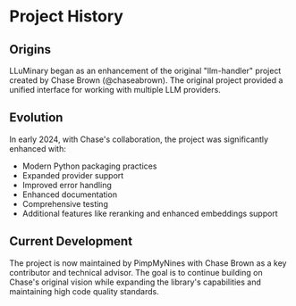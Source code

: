 # Project History

## Origins
LLuMinary began as an enhancement of the original "llm-handler" project created by Chase Brown (@chaseabrown). The original project provided a unified interface for working with multiple LLM providers.

## Evolution
In early 2024, with Chase's collaboration, the project was significantly enhanced with:
- Modern Python packaging practices
- Expanded provider support
- Improved error handling
- Enhanced documentation
- Comprehensive testing
- Additional features like reranking and enhanced embeddings support

## Current Development
The project is now maintained by PimpMyNines with Chase Brown as a key contributor and technical advisor. The goal is to continue building on Chase's original vision while expanding the library's capabilities and maintaining high code quality standards.
